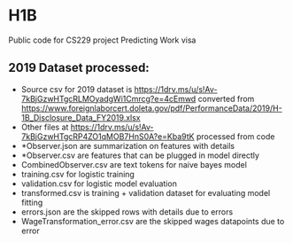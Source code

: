 # H1B
Public code for CS229 project Predicting Work visa

## 2019 Dataset processed:
 - Source csv for 2019 dataset is https://1drv.ms/u/s!Av-7kBjGzwHTgcRLMOyadgWi1Cmrcg?e=4cEmwd converted from https://www.foreignlaborcert.doleta.gov/pdf/PerformanceData/2019/H-1B_Disclosure_Data_FY2019.xlsx
 - Other files at https://1drv.ms/u/s!Av-7kBjGzwHTgcRP4ZO1qMOB7HnS0A?e=Kba9tK processed from code
 - *Observer.json are summarization on features with details
 - *Observer.csv are features that can be plugged in model directly
 - CombinedObserver.csv are text tokens for naive bayes model
 - training.csv for logistic training
 - validation.csv for logistic model evaluation
 - transformed.csv is training + validation dataset for evaluating model fitting
 - errors.json are the skipped rows with details due to errors
 - WageTransformation_error.csv are the skipped wages datapoints due to error
